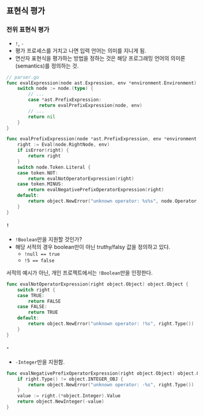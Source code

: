 ## 표현식 평가

### 전위 표현식 평가

- `!`, `-`
- 평가 프로세스를 거치고 나면 입력 언어는 의미를 지니게 됨.
- 연산자 표현식을 평가하는 방법을 정하는 것은 해당 프로그래밍 언어의 의미론(semantics)를 정의하는 것.

```go
// parser.go
func evalExpression(node ast.Expression, env *environment.Environment) object.Object {
	switch node := node.(type) {
		// ...
		case *ast.PrefixExpression:
			return evalPrefixExpression(node, env)
		// ...
		return nil
	}
}

func evalPrefixExpression(node *ast.PrefixExpression, env *environment.Environment) object.Object {
	right := Eval(node.RightNode, env)
	if isError(right) {
		return right
	}
	switch node.Token.Literal {
	case token.NOT:
		return evalNotOperatorExpression(right)
	case token.MINUS:
		return evalNegativePrefixOperatorExpression(right)
	default:
		return object.NewError("unknown operator: %s%s", node.Operator, right.Type())
	}
}
```

#### `!`

- `!Boolean`만을 지원할 것인가?
- 해당 서적의 경우 boolean만이 아닌 truthy/falsy 값을 정의하고 있다.
  - `!null == true`
  - `!5 == false`

서적의 예시가 아닌, 개인 프로젝트에서는 `!Boolean`만을 인정한다.

```go
func evalNotOperatorExpression(right object.Object) object.Object {
	switch right {
	case TRUE:
		return FALSE
	case FALSE:
		return TRUE
	default:
		return object.NewError("unknown operator: !%s", right.Type())
	}
}
```

#### `-`

- `-Integer`만을 지원함.

```go
func evalNegativePrefixOperatorExpression(right object.Object) object.Object {
	if right.Type() != object.INTEGER_OBJ {
		return object.NewError("unknown operator: -%s", right.Type())
	}
	value := right.(*object.Integer).Value
	return object.NewInteger(-value)
}
```
